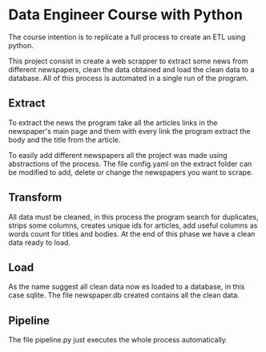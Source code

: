 # Data Engineer Course with Python

The course intention is to replicate a full process to create an ETL using python. 

This project consist in create a web scrapper to extract some news from different newspapers, clean the data obtained and load the clean data to a database. All of this process is automated in a single run of the program.

## Extract

To extract the news the program take all the articles links in the newspaper's main page and them with every link the program extract the body and the title from the article.

To easily add different newspapers all the project was made using abstractions of the process. The file config.yaml on the extract folder can be modified to add, delete or change the newspapers you want to scrape.

## Transform

All data must be cleaned, in this process the program search for duplicates, strips some columns, creates unique ids for articles, add useful columns as words count for titles and bodies. At the end of this phase we have a clean data ready to load.

## Load

As the name suggest all clean data now es loaded to a database, in this case sqlite. The file newspaper.db created contains all the clean data.

## Pipeline

The file pipeline.py just executes the whole process automatically.